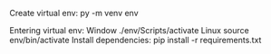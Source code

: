 Create virtual env: py -m venv env

Entering virtual env:
Window ./env/Scripts/activate
Linux source env/bin/activate
Install dependencies: pip install -r requirements.txt